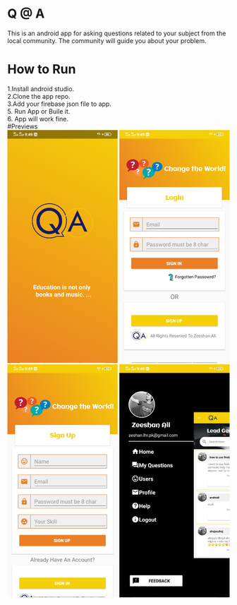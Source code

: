 # Q @ A
This is an android app for asking questions related to your subject from the local community. The community will guide you about your problem.
# How to Run
1.Install android studio.<br>
2.Clone the app repo.<br>
3.Add your firebase json file to app.<br>
5. Run App or Buile it.<br>
6. App will work fine.<br>
#Previews<br>
<img src="screenshorts/1.jpg" width="250">
<img src="screenshorts/2.jpg" width="250"><br>
<img src="screenshorts/3.jpg" width="250">
<img src="screenshorts/4.jpg" width="250">
